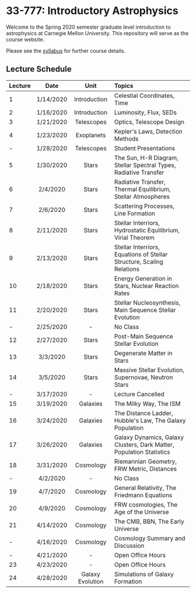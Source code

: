 # 33-777: Introductory Astrophysics

Welcome to the Spring 2020 semester graduate level introduction to astrophysics at Carnegie Mellon University.  This repository will serve as the course website. 

Please see the [syllabus](./Syllabus.pdf) for further course details.  

## Lecture Schedule

| Lecture | Date      | Unit               | Topics |
| --------|:---------:| :-----------------:| :------|
| 1       | 1/14/2020 | Introduction       | Celestial Coordinates, Time |
| 2       | 1/16/2020 | Introduction       | Luminosity, Flux, SEDs |
| 3       | 1/21/2020 | Telescopes         | Optics, Telescope Design |
| 4       | 1/23/2020 | Exoplanets         | Kepler's Laws, Detection Methods |
| -       | 1/28/2020 | Telescopes         | Student Presentations |
| 5       | 1/30/2020 | Stars              | The Sun, H-R Diagram, Stellar Spectral Types, Radiative Transfer|
| 6       | 2/4/2020  | Stars              | Radiative Transfer, Thermal Equilibrium, Stellar Atmospheres |
| 7       | 2/6/2020  | Stars              | Scattering Processes, Line Formation |
| 8       | 2/11/2020 | Stars              | Stellar Interriors, Hydrostatic Equilibrium, Virial Theorem |
| 9       | 2/13/2020 | Stars              | Stellar Interriors, Equations of Stellar Structure, Scaling Relations |
| 10      | 2/18/2020 | Stars              | Energy Generation in Stars, Nuclear Reaction Rates |
| 11      | 2/20/2020 | Stars              | Stellar Nucleosynthesis, Main Sequence Stellar Evolution |
| -       | 2/25/2020 | -                  | No Class |
| 12      | 2/27/2020 | Stars              | Post-Main Sequence Stellar Evolution | 
| 13      | 3/3/2020  | Stars              | Degenerate Matter in Stars |
| 14      | 3/5/2020  | Stars              | Massive Stellar Evolution, Supernovae, Neutron Stars |
| -       | 3/17/2020 | -                  | Lecture Cancelled |
| 15      | 3/19/2020 | Galaxies           | The Milky Way, The ISM |
| 16      | 3/24/2020 | Galaxies           | The Distance Ladder, Hubble's Law, The Galaxy Population |
| 17      | 3/26/2020 | Galaxies           | Galaxy Dynamics, Galaxy Clusters, Dark Matter, Population Statistics |
| 18      | 3/31/2020 | Cosmology          | Riemannian Geometry, FRW Metric, Distances |
| -       | 4/2/2020  | -                  | No Class |
| 19      | 4/7/2020  | Cosmology          | General Relativity, The Friedmann Equations |
| 20      | 4/9/2020  | Cosmology          | FRW cosmologies, The Age of the Universe |
| 21      | 4/14/2020 | Cosmology          | The CMB, BBN, The Early Universe |
| -       | 4/16/2020 | Cosmology          | Cosmology Summary and Discussion |
| -       | 4/21/2020 | -                  | Open Office Hours |
| 23      | 4/23/2020 | -                  | Open Office Hours |
| 24      | 4/28/2020 | Galaxy Evolution   | Simulations of Galaxy Formation |
<!--
| 25      | 4/30/2020 | Galaxy Evolution   |  |
-->